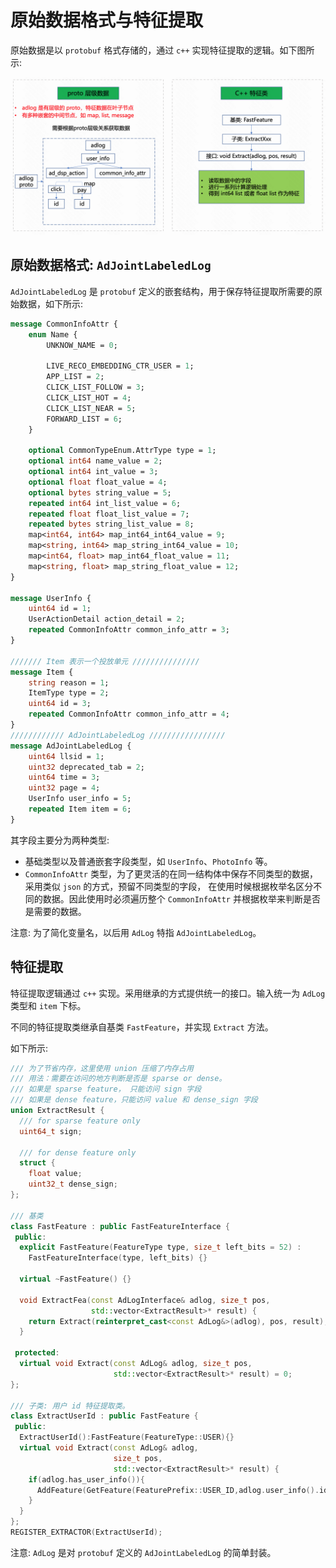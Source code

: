 # 原始数据格式与特征提取

原始数据是以 `protobuf` 格式存储的，通过 `c++` 实现特征提取的逻辑。如下图所示:

![proto_data_and_feature](../images/problem/origin_format/proto_data_and_feature.png)

## 原始数据格式: `AdJointLabeledLog`

`AdJointLabeledLog` 是 `protobuf` 定义的嵌套结构，用于保存特征提取所需要的原始数据，如下所示:

```proto
message CommonInfoAttr {
    enum Name {
        UNKNOW_NAME = 0;

        LIVE_RECO_EMBEDDING_CTR_USER = 1;
        APP_LIST = 2;
        CLICK_LIST_FOLLOW = 3;
        CLICK_LIST_HOT = 4;
        CLICK_LIST_NEAR = 5;
        FORWARD_LIST = 6;
    }

    optional CommonTypeEnum.AttrType type = 1;
    optional int64 name_value = 2;
    optional int64 int_value = 3;
    optional float float_value = 4;
    optional bytes string_value = 5;
    repeated int64 int_list_value = 6;
    repeated float float_list_value = 7;
    repeated bytes string_list_value = 8;
    map<int64, int64> map_int64_int64_value = 9;
    map<string, int64> map_string_int64_value = 10;
    map<int64, float> map_int64_float_value = 11;
    map<string, float> map_string_float_value = 12;
}

message UserInfo {
    uint64 id = 1;
    UserActionDetail action_detail = 2;
    repeated CommonInfoAttr common_info_attr = 3;
}

/////// Item 表示一个投放单元 ///////////////
message Item {
    string reason = 1;
    ItemType type = 2;
    uint64 id = 3;
    repeated CommonInfoAttr common_info_attr = 4;
}
//////////// AdJointLabeledLog /////////////////
message AdJointLabeledLog {
    uint64 llsid = 1;
    uint32 deprecated_tab = 2;
    uint64 time = 3;
    uint32 page = 4;
    UserInfo user_info = 5;
    repeated Item item = 6;
}
```


其字段主要分为两种类型:
- 基础类型以及普通嵌套字段类型，如 `UserInfo`、`PhotoInfo` 等。
- `CommonInfoAttr` 类型，为了更灵活的在同一结构体中保存不同类型的数据，采用类似 `json` 的方式，预留不同类型的字段，
  在使用时候根据枚举名区分不同的数据。因此使用时必须遍历整个 `CommonInfoAttr` 并根据枚举来判断是否是需要的数据。

注意: 为了简化变量名，以后用 `AdLog` 特指 `AdJointLabeledLog`。

## 特征提取

特征提取逻辑通过 `c++` 实现。采用继承的方式提供统一的接口。输入统一为 `AdLog` 类型和 `item` 下标。

不同的特征提取类继承自基类 `FastFeature`，并实现 `Extract` 方法。

如下所示:

```c++
/// 为了节省内存，这里使用 union 压缩了内存占用
/// 用法：需要在访问的地方判断是否是 sparse or dense。
/// 如果是 sparse feature， 只能访问 sign 字段
/// 如果是 dense feature，只能访问 value 和 dense_sign 字段
union ExtractResult {
  /// for sparse feature only
  uint64_t sign;

  /// for dense feature only
  struct {
    float value;
    uint32_t dense_sign;
};

/// 基类
class FastFeature : public FastFeatureInterface {
 public:
  explicit FastFeature(FeatureType type, size_t left_bits = 52) :
    FastFeatureInterface(type, left_bits) {}

  virtual ~FastFeature() {}

  void ExtractFea(const AdLogInterface& adlog, size_t pos,
                  std::vector<ExtractResult>* result) {
    return Extract(reinterpret_cast<const AdLog&>(adlog), pos, result);
  }

 protected:
  virtual void Extract(const AdLog& adlog, size_t pos,
                       std::vector<ExtractResult>* result) = 0;
};

/// 子类: 用户 id 特征提取类。
class ExtractUserId : public FastFeature {
 public:
  ExtractUserId():FastFeature(FeatureType::USER){}
  virtual void Extract(const AdLog& adlog,
                       size_t pos,
                       std::vector<ExtractResult>* result) {
    if(adlog.has_user_info()){
      AddFeature(GetFeature(FeaturePrefix::USER_ID,adlog.user_info().id()),1.0f,result);
    }
  }
};
REGISTER_EXTRACTOR(ExtractUserId);
```

注意: `AdLog` 是对 `protobuf` 定义的 `AdJointLabeledLog` 的简单封装。
